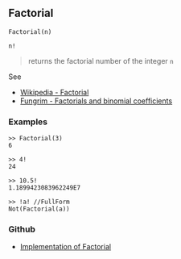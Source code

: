 ## Factorial

```
Factorial(n)

n!
```

> returns the factorial number of the integer `n`

See 
* [Wikipedia - Factorial](https://en.wikipedia.org/wiki/Factorial)
* [Fungrim - Factorials and binomial coefficients](http://fungrim.org/topic/Factorials_and_binomial_coefficients/)

### Examples

```
>> Factorial(3)
6

>> 4!
24 

>> 10.5!
1.1899423083962249E7

>> !a! //FullForm
Not(Factorial(a))
```

### Github

* [Implementation of Factorial](https://github.com/axkr/symja_android_library/blob/master/symja_android_library/matheclipse-core/src/main/java/org/matheclipse/core/builtin/NumberTheory.java#L2052) 

